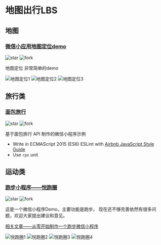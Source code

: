 # 地图出行LBS

## 地图

### [微信小应用地图定位demo](https://github.com/giscafer/wechat-weapp-mapdemo)

![star](https://img.shields.io/github/stars/giscafer/wechat-weapp-mapdemo.svg?style=social&label=Star)
![fork](https://img.shields.io/github/forks/giscafer/wechat-weapp-mapdemo.svg?style=social&label=Fork)

地图定位 非常简单的demo

![地图定位1](https://raw.githubusercontent.com/giscafer/wechat-weapp-mapdemo/master/image/screenshot1.png)
![地图定位2](https://raw.githubusercontent.com/giscafer/wechat-weapp-mapdemo/master/image/screenshot2.png)
![地图定位3](https://raw.githubusercontent.com/giscafer/wechat-weapp-mapdemo/master/image/navigator.jpg)

## 旅行类

### [面包旅行](https://github.com/romoo/weapp-demo-breadtrip)

![star](https://img.shields.io/github/stars/Symous/WechatApp-BaisiSister.svg?style=social&label=Star)
![fork](https://img.shields.io/github/forks/Symous/WechatApp-BaisiSister.svg?style=social&label=Fork)

基于面包旅行 API 制作的微信小程序示例

- Write in ECMAScript 2015 (ES6)
    ESLint with [Airbnb JavaScript Style Guide](https://github.com/airbnb/javascript)
- Use `rpx` unit

## 运动类

### [跑步小程序——悦跑圈](https://github.com/alanwangmodify/weChatApp-Run)

![star](https://img.shields.io/github/stars/alanwangmodify/weChatApp-Run.svg?style=social&label=Star)
![fork](https://img.shields.io/github/forks/alanwangmodify/weChatApp-Run.svg?style=social&label=Fork)

这是一个微信小程序Demo，主要功能是跑步。 现在还不够完善依然有很多问题，欢迎大家提出建议和意见。

[相关文章——从零开始制作一个跑步微信小程序](https://joyrun.github.io/2016/12/28/xiaochengxu/)

![悦跑圈1](https://raw.githubusercontent.com/alanwangmodify/weChatApp-Run/master/pic/home.png)
![悦跑圈2](https://raw.githubusercontent.com/alanwangmodify/weChatApp-Run/master/pic/run.png)
![悦跑圈3](https://raw.githubusercontent.com/alanwangmodify/weChatApp-Run/master/pic/slideback.png)
![悦跑圈4](https://raw.githubusercontent.com/alanwangmodify/weChatApp-Run/master/pic/slide.png)